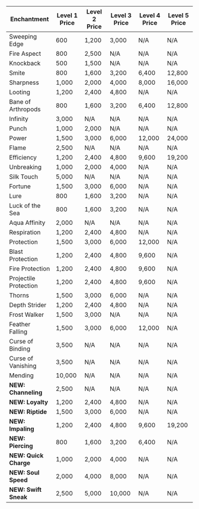 | Enchantment           | Level 1 Price | Level 2 Price | Level 3 Price | Level 4 Price | Level 5 Price |
|-----------------------|---------------|---------------|---------------|---------------|---------------|
| Sweeping Edge         | 600           | 1,200         | 3,000         | N/A           | N/A           |
| Fire Aspect           | 800           | 2,500         | N/A           | N/A           | N/A           |
| Knockback             | 500           | 1,500         | N/A           | N/A           | N/A           |
| Smite                 | 800           | 1,600         | 3,200         | 6,400         | 12,800        |
| Sharpness             | 1,000         | 2,000         | 4,000         | 8,000         | 16,000        |
| Looting               | 1,200         | 2,400         | 4,800         | N/A           | N/A           |
| Bane of Arthropods    | 800           | 1,600         | 3,200         | 6,400         | 12,800        |
| Infinity              | 3,000         | N/A           | N/A           | N/A           | N/A           |
| Punch                 | 1,000         | 2,000         | N/A           | N/A           | N/A           |
| Power                 | 1,500         | 3,000         | 6,000         | 12,000        | 24,000        |
| Flame                 | 2,500         | N/A           | N/A           | N/A           | N/A           |
| Efficiency            | 1,200         | 2,400         | 4,800         | 9,600         | 19,200        |
| Unbreaking            | 1,000         | 2,000         | 4,000         | N/A           | N/A           |
| Silk Touch            | 5,000         | N/A           | N/A           | N/A           | N/A           |
| Fortune               | 1,500         | 3,000         | 6,000         | N/A           | N/A           |
| Lure                  | 800           | 1,600         | 3,200         | N/A           | N/A           |
| Luck of the Sea       | 800           | 1,600         | 3,200         | N/A           | N/A           |
| Aqua Affinity         | 2,000         | N/A           | N/A           | N/A           | N/A           |
| Respiration           | 1,200         | 2,400         | 4,800         | N/A           | N/A           |
| Protection            | 1,500         | 3,000         | 6,000         | 12,000        | N/A           |
| Blast Protection      | 1,200         | 2,400         | 4,800         | 9,600         | N/A           |
| Fire Protection       | 1,200         | 2,400         | 4,800         | 9,600         | N/A           |
| Projectile Protection | 1,200         | 2,400         | 4,800         | 9,600         | N/A           |
| Thorns                | 1,500         | 3,000         | 6,000         | N/A           | N/A           |
| Depth Strider         | 1,200         | 2,400         | 4,800         | N/A           | N/A           |
| Frost Walker          | 1,500         | 3,000         | N/A           | N/A           | N/A           |
| Feather Falling       | 1,500         | 3,000         | 6,000         | 12,000        | N/A           |
| Curse of Binding      | 3,500         | N/A           | N/A           | N/A           | N/A           |
| Curse of Vanishing    | 3,500         | N/A           | N/A           | N/A           | N/A           |
| Mending               | 10,000        | N/A           | N/A           | N/A           | N/A           |
| **NEW: Channeling**   | 2,500         | N/A           | N/A           | N/A           | N/A           |
| **NEW: Loyalty**      | 1,200         | 2,400         | 4,800         | N/A           | N/A           |
| **NEW: Riptide**      | 1,500         | 3,000         | 6,000         | N/A           | N/A           |
| **NEW: Impaling**     | 1,200         | 2,400         | 4,800         | 9,600         | 19,200        |
| **NEW: Piercing**     | 800           | 1,600         | 3,200         | 6,400         | N/A           |
| **NEW: Quick Charge** | 1,000         | 2,000         | 4,000         | N/A           | N/A           |
| **NEW: Soul Speed**   | 2,000         | 4,000         | 8,000         | N/A           | N/A           |
| **NEW: Swift Sneak**  | 2,500         | 5,000         | 10,000        | N/A           | N/A           |